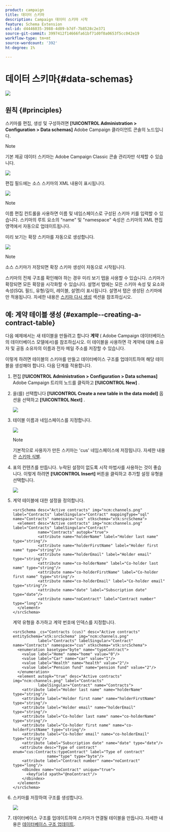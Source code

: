 ```yaml
---
product: campaign
title: 데이터 스키마
description: Campaign 데이터 스키마 시작
feature: Schema Extension
exl-id: d4446035-3988-4d89-b7df-7b8528c2e371
source-git-commit: 3997412f14666fa61bf71d0f0a0653f5cc042e19
workflow-type: tm+mt
source-wordcount: '392'
ht-degree: 1%

---
```


# 데이터 스키마{#data-schemas}

![](../../assets/v7-only.svg)

## 원칙 {#principles}

스키마를 편집, 생성 및 구성하려면 **[!UICONTROL Administration > Configuration > Data schemas]** Adobe Campaign 클라이언트 콘솔의 노드입니다.

>[!NOTE]
>
>기본 제공 데이터 스키마는 Adobe Campaign Classic 콘솔 관리자만 삭제할 수 있습니다.

![](assets/d_ncs_integration_schema_navtree.png)

편집 필드에는 소스 스키마의 XML 내용이 표시됩니다.

![](assets/d_ncs_integration_schema_edition.png)

>[!NOTE]
>
>이름 편집 컨트롤을 사용하면 이름 및 네임스페이스로 구성된 스키마 키를 입력할 수 있습니다. 스키마의 루트 요소의 &quot;name&quot; 및 &quot;namespace&quot; 속성은 스키마의 XML 편집 영역에서 자동으로 업데이트됩니다.

미리 보기는 확장 스키마를 자동으로 생성합니다.

![](assets/d_ncs_integration_schema_edition2.png)

>[!NOTE]
>
>소스 스키마가 저장되면 확장 스키마 생성이 자동으로 시작됩니다.

스키마의 전체 구조를 확인해야 하는 경우 미리 보기 탭을 사용할 수 있습니다. 스키마가 확장되면 모든 확장을 시각화할 수 있습니다. 설명서 탭에는 모든 스키마 속성 및 요소와 속성(SQL 필드, 유형/길이, 레이블, 설명)이 표시됩니다. 설명서 탭은 생성된 스키마에만 적용됩니다. 자세한 내용은 [스키마 다시 생성](../../configuration/using/regenerating-schemas.md) 섹션을 참조하십시오.

## 예: 계약 테이블 생성 {#example--creating-a-contract-table}

다음 예제에서는 새 테이블을 만들려고 합니다 **계약** ( Adobe Campaign 데이터베이스의 데이터베이스 모델에서)를 참조하십시오. 이 테이블을 사용하면 각 계약에 대해 소유자 및 공동 소유자의 이름과 전자 메일 주소를 저장할 수 있습니다.

이렇게 하려면 테이블의 스키마를 만들고 데이터베이스 구조를 업데이트하여 해당 테이블을 생성해야 합니다. 다음 단계를 적용합니다.

1. 편집 **[!UICONTROL Administration > Configuration > Data schemas]** Adobe Campaign 트리의 노드를 클릭하고 **[!UICONTROL New]** .
1. 을(를) 선택합니다 **[!UICONTROL Create a new table in the data model]** 옵션을 선택하고 **[!UICONTROL Next]** .

   ![](assets/s_ncs_configuration_create_new_schema.png)

1. 테이블 이름과 네임스페이스를 지정합니다.

   ![](assets/s_ncs_configuration_create_new_param.png)

   >[!NOTE]
   >
   >기본적으로 사용자가 만든 스키마는 &#39;cus&#39; 네임스페이스에 저장됩니다. 자세한 내용은 [스키마 식별](../../configuration/using/about-schema-reference.md#identification-of-a-schema).

1. 표의 컨텐츠를 만듭니다. 누락된 설정이 없도록 시작 마법사를 사용하는 것이 좋습니다. 이렇게 하려면 **[!UICONTROL Insert]** 버튼을 클릭하고 추가할 설정 유형을 선택합니다.

   ![](assets/s_ncs_configuration_create_new_content.png)

1. 계약 테이블에 대한 설정을 정의합니다.

   ```
   <srcSchema desc="Active contracts" img="ncm:channels.png" label="Contracts" labelSingular="Contract" mappingType="sql" name="Contracts" namespace="cus" xtkschema="xtk:srcSchema">
     <element desc="Active contracts" img="ncm:channels.png" label="Contracts" labelSingular="Contract"
              name="Contracts" autopk="true">
              <attribute name="holderName" label="Holder last name" type="string"/>
              <attribute name="holderFirstName" label="Holder first name" type="string"/>
              <attribute name="holderEmail" label="Holder email" type="string"/>
              <attribute name="co-holderName" label="Co-holder last name" type="string"/>           
              <attribute name="co-holderFirstName" label="Co-holder first name" type="string"/>           
              <attribute name="co-holderEmail" label="Co-holder email" type="string"/>    
              <attribute name="date" label="Subscription date" type="date"/>     
              <attribute name="noContract" label="Contract number" type="long"/>  
     </element>
   </srcSchema>
   ```

   계약 유형을 추가하고 계약 번호에 인덱스를 지정합니다.

   ```
   <srcSchema _cs="Contracts (cus)" desc="Active contracts" entitySchema="xtk:srcSchema" img="ncm:channels.png"
              label="Contracts" labelSingular="Contract" name="Contracts" namespace="cus" xtkschema="xtk:srcSchema">
     <enumeration basetype="byte" name="typeContract">
       <value label="Home" name="home" value="0"/>
       <value label="Car" name="car" value="1"/>
       <value label="Health" name="health" value="2"/>
       <value label="Pension fund" name="pension fund" value="2"/>
     </enumeration>
     <element autopk="true" desc="Active contracts" img="ncm:channels.png" label="Contracts"
              labelSingular="Contract" name="Contracts">
       <attribute label="Holder last name" name="holderName" type="string"/>
       <attribute label="Holder first name" name="holderFirstName" type="string"/>
       <attribute label="Holder email" name="holderEmail" type="string"/>
       <attribute label="Co-holder last name" name="co-holderName" type="string"/>
       <attribute label="Co-holder first name" name="co-holderFirstName" type="string"/>
       <attribute label="Co-holder email" name="co-holderEmail" type="string"/>
       <attribute label="Subscription date" name="date" type="date"/>
      <attribute desc="Type of contract" enum="cus:Contracts:typeContract" label="Type of contract"
                  name="type" type="byte"/>
       <attribute label="Contract number" name="noContract" type="long"/>
       <dbindex name="noContract" unique="true">
         <keyfield xpath="@noContract"/>
       </dbindex>
     </element>
   </srcSchema>
   ```

1. 스키마를 저장하여 구조를 생성합니다.

   ![](assets/s_ncs_configuration_structure.png)

1. 데이터베이스 구조를 업데이트하여 스키마가 연결될 테이블을 만듭니다. 자세한 내용은 [데이터베이스 구조 업데이트](../../configuration/using/updating-the-database-structure.md).
